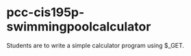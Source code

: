# pcc-cis195p-swimmingpoolcalculator
Students are to write a simple calculator program using $_GET.
